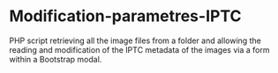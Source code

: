 # Modification-parametres-IPTC
PHP script retrieving all the image files from a folder and allowing the reading and modification of the IPTC metadata of the images via a form within a Bootstrap modal.
